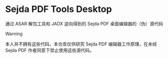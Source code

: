 # Sejda PDF Tools Desktop
通过 ASAR 解包工具和 JADX 逆向得到的 Sejda PDF 桌面编辑器的（伪）源代码

> [!WARNING]
>
> 本人并不拥有这些代码，本仓库仅供研究 Sejda PDF 编辑器工作原理，在未经 Sejda PDF 作者同意下禁止使用这些源代码。


